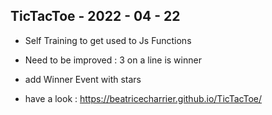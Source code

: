 ## TicTacToe - 2022 - 04 - 22

- Self Training to get used to Js Functions 

- Need to be improved : 3 on a line is winner 

- add Winner Event with stars

- have a look : https://beatricecharrier.github.io/TicTacToe/
